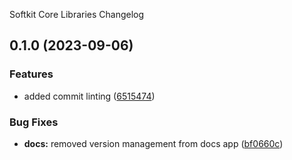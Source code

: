 Softkit Core Libraries Changelog
## 0.1.0 (2023-09-06)


### Features

* added commit linting ([6515474](https://github.com/saas-buildkit/saas-buildkit-core/commit/6515474174b916285b54f22fc3dbaacc739386a3))


### Bug Fixes

* **docs:** removed version management from docs app ([bf0660c](https://github.com/saas-buildkit/saas-buildkit-core/commit/bf0660cbb1bef36b7fcc1fc5e941df3cff84cb21))
